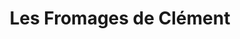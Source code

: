 ---
title: "Les Fromages de Clément"
url: /la-queue-lez-yvelines/les-fromages-de-clement/
shop: Käse
---